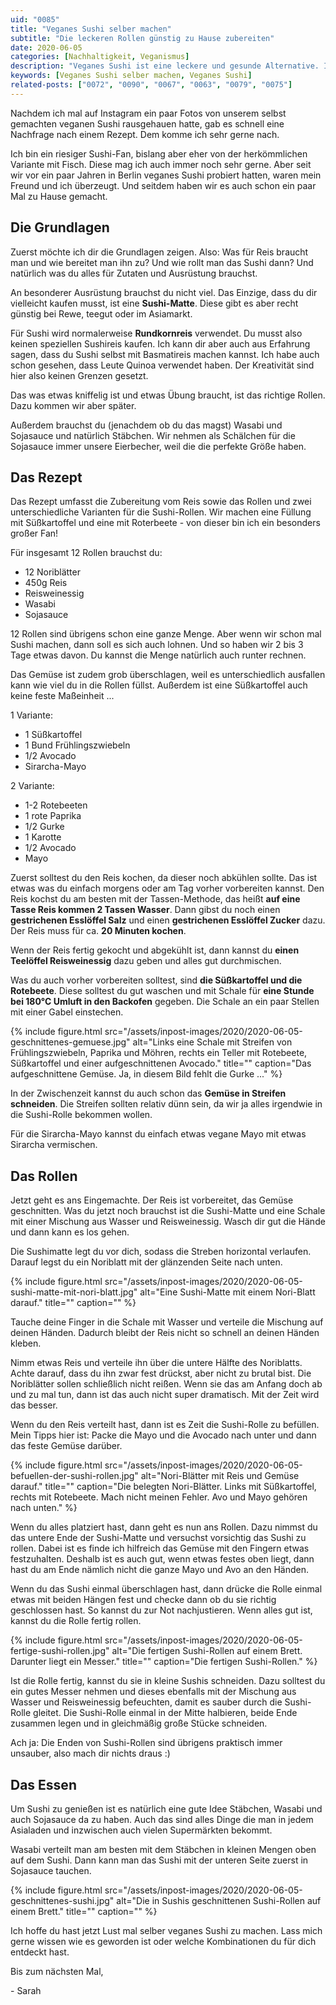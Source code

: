 ```yaml
---
uid: "0085"
title: "Veganes Sushi selber machen"
subtitle: "Die leckeren Rollen günstig zu Hause zubereiten"
date: 2020-06-05
categories: [Nachhaltigkeit, Veganismus]
description: "Veganes Sushi ist eine leckere und gesunde Alternative. Ich zeige dir wie du zwei einfache Varianten selber machen kannst."
keywords: [Veganes Sushi selber machen, Veganes Sushi]
related-posts: ["0072", "0090", "0067", "0063", "0079", "0075"]
---
```

Nachdem ich mal auf Instagram ein paar Fotos von unserem selbst gemachten veganen Sushi rausgehauen hatte, gab es schnell eine Nachfrage nach einem Rezept. Dem komme ich sehr gerne nach.

Ich bin ein riesiger Sushi-Fan, bislang aber eher von der herkömmlichen Variante mit Fisch. Diese mag ich auch immer noch sehr gerne. Aber seit wir vor ein paar Jahren in Berlin veganes Sushi probiert hatten, waren mein Freund und ich überzeugt. Und seitdem haben wir es auch schon ein paar Mal zu Hause gemacht.

## Die Grundlagen
Zuerst möchte ich dir die Grundlagen zeigen. Also: Was für Reis braucht man und wie bereitet man ihn zu? Und wie rollt man das Sushi dann? Und natürlich was du alles für Zutaten und Ausrüstung brauchst.

An besonderer Ausrüstung brauchst du nicht viel. Das Einzige, dass du dir vielleicht kaufen musst, ist eine **Sushi-Matte**. Diese gibt es aber recht günstig bei Rewe, teegut oder im Asiamarkt.

Für Sushi wird normalerweise **Rundkornreis** verwendet. Du musst also keinen speziellen Sushireis kaufen. Ich kann dir aber auch aus Erfahrung sagen, dass du Sushi selbst mit Basmatireis machen kannst. Ich habe auch schon gesehen, dass Leute Quinoa verwendet haben. Der Kreativität sind hier also keinen Grenzen gesetzt.

Das was etwas kniffelig ist und etwas Übung braucht, ist das richtige Rollen. Dazu kommen wir aber später.

Außerdem brauchst du (jenachdem ob du das magst) Wasabi und Sojasauce und natürlich Stäbchen. Wir nehmen als Schälchen für die Sojasauce immer unsere Eierbecher, weil die die perfekte Größe haben.

## Das Rezept
Das Rezept umfasst die Zubereitung vom Reis sowie das Rollen und zwei unterschiedliche Varianten für die Sushi-Rollen. Wir machen eine Füllung mit Süßkartoffel und eine mit Roterbeete - von dieser bin ich ein besonders großer Fan!

Für insgesamt 12 Rollen brauchst du:
- 12 Noriblätter
- 450g Reis
- Reisweinessig
- Wasabi
- Sojasauce

12 Rollen sind übrigens schon eine ganze Menge. Aber wenn wir schon mal Sushi machen, dann soll es sich auch lohnen. Und so haben wir 2 bis 3 Tage etwas davon. Du kannst die Menge natürlich auch runter rechnen.

Das Gemüse ist zudem grob überschlagen, weil es unterschiedlich ausfallen kann wie viel du in die Rollen füllst. Außerdem ist eine Süßkartoffel auch keine feste Maßeinheit ...

1 Variante:
- 1 Süßkartoffel
- 1 Bund Frühlingszwiebeln
- 1/2 Avocado
- Sirarcha-Mayo

2 Variante:
- 1-2 Rotebeeten
- 1 rote Paprika
- 1/2 Gurke
- 1 Karotte
- 1/2 Avocado
- Mayo

Zuerst solltest du den Reis kochen, da dieser noch abkühlen sollte. Das ist etwas was du einfach morgens oder am Tag vorher vorbereiten kannst. Den Reis kochst du am besten mit der Tassen-Methode, das heißt **auf eine Tasse Reis kommen 2 Tassen Wasser**. Dann gibst du noch einen **gestrichenen Esslöffel Salz** und einen **gestrichenen Esslöffel Zucker** dazu. Der Reis muss für ca. **20 Minuten kochen**.

Wenn der Reis fertig gekocht und abgekühlt ist, dann kannst du **einen Teelöffel Reisweinessig** dazu geben und alles gut durchmischen.

Was du auch vorher vorbereiten solltest, sind **die Süßkartoffel und die Rotebeete**. Diese solltest du gut waschen und mit Schale für **eine Stunde bei 180°C Umluft in den Backofen** gegeben. Die Schale an ein paar Stellen mit einer Gabel einstechen.

{% include figure.html src="/assets/inpost-images/2020/2020-06-05-geschnittenes-gemuese.jpg" alt="Links eine Schale mit Streifen von Frühlingszwiebeln, Paprika und Möhren, rechts ein Teller mit Rotebeete, Süßkartoffel und einer aufgeschnittenen Avocado." title="" caption="Das aufgeschnittene Gemüse. Ja, in diesem Bild fehlt die Gurke ..." %}

In der Zwischenzeit kannst du auch schon das **Gemüse in Streifen schneiden**. Die Streifen sollten relativ dünn sein, da wir ja alles irgendwie in die Sushi-Rolle bekommen wollen.

Für die Sirarcha-Mayo kannst du einfach etwas vegane Mayo mit etwas Sirarcha vermischen.

## Das Rollen
Jetzt geht es ans Eingemachte. Der Reis ist vorbereitet, das Gemüse geschnitten. Was du jetzt noch brauchst ist die Sushi-Matte und eine Schale mit einer Mischung aus Wasser und Reisweinessig. Wasch dir gut die Hände und dann kann es los gehen.

Die Sushimatte legt du vor dich, sodass die Streben horizontal verlaufen. Darauf legst du ein Noriblatt mit der glänzenden Seite nach unten.

{% include figure.html src="/assets/inpost-images/2020/2020-06-05-sushi-matte-mit-nori-blatt.jpg" alt="Eine Sushi-Matte mit einem Nori-Blatt darauf." title="" caption="" %}

Tauche deine Finger in die Schale mit Wasser und verteile die Mischung auf deinen Händen. Dadurch bleibt der Reis nicht so schnell an deinen Händen kleben.

Nimm etwas Reis und verteile ihn über die untere Hälfte des Noriblatts. Achte darauf, dass du ihn zwar fest drückst, aber nicht zu brutal bist. Die Noriblätter sollen schließlich nicht reißen. Wenn sie das am Anfang doch ab und zu mal tun, dann ist das auch nicht super dramatisch. Mit der Zeit wird das besser.

Wenn du den Reis verteilt hast, dann ist es Zeit die Sushi-Rolle zu befüllen. Mein Tipps hier ist: Packe die Mayo und die Avocado nach unter und dann das feste Gemüse darüber.

{% include figure.html src="/assets/inpost-images/2020/2020-06-05-befuellen-der-sushi-rollen.jpg" alt="Nori-Blätter mit Reis und Gemüse darauf." title="" caption="Die belegten Nori-Blätter. Links mit Süßkartoffel, rechts mit Rotebeete. Mach nicht meinen Fehler. Avo und Mayo gehören nach unten." %}

Wenn du alles platziert hast, dann geht es nun ans Rollen. Dazu nimmst du das untere Ende der Sushi-Matte und versuchst vorsichtig das Sushi zu rollen. Dabei ist es finde ich hilfreich das Gemüse mit den Fingern etwas festzuhalten. Deshalb ist es auch gut, wenn etwas festes oben liegt, dann hast du am Ende nämlich nicht die ganze Mayo und Avo an den Händen.

Wenn du das Sushi einmal überschlagen hast, dann drücke die Rolle einmal etwas mit beiden Hängen fest und checke dann ob du sie richtig geschlossen hast. So kannst du zur Not nachjustieren. Wenn alles gut ist, kannst du die Rolle fertig rollen.

{% include figure.html src="/assets/inpost-images/2020/2020-06-05-fertige-sushi-rollen.jpg" alt="Die fertigen Sushi-Rollen auf einem Brett. Darunter liegt ein Messer." title="" caption="Die fertigen Sushi-Rollen." %}

Ist die Rolle fertig, kannst du sie in kleine Sushis schneiden. Dazu solltest du ein gutes Messer nehmen und dieses ebenfalls mit der Mischung aus Wasser und Reisweinessig befeuchten, damit es sauber durch die Sushi-Rolle gleitet. Die Sushi-Rolle einmal in der Mitte halbieren, beide Ende zusammen legen und in gleichmäßig große Stücke schneiden.

Ach ja: Die Enden von Sushi-Rollen sind übrigens praktisch immer unsauber, also mach dir nichts draus :)

## Das Essen
Um Sushi zu genießen ist es natürlich eine gute Idee Stäbchen, Wasabi und auch Sojasauce da zu haben. Auch das sind alles Dinge die man in jedem Asialaden und inzwischen auch vielen Supermärkten bekommt.

Wasabi verteilt man am besten mit dem Stäbchen in kleinen Mengen oben auf dem Sushi. Dann kann man das Sushi mit der unteren Seite zuerst in Sojasauce tauchen.

{% include figure.html src="/assets/inpost-images/2020/2020-06-05-geschnittenes-sushi.jpg" alt="Die in Sushis geschnittenen Sushi-Rollen auf einem Brett." title="" caption="" %}

Ich hoffe du hast jetzt Lust mal selber veganes Sushi zu machen. Lass mich gerne wissen wie es geworden ist oder welche Kombinationen du für dich entdeckt hast.

Bis zum nächsten Mal,

\- Sarah
